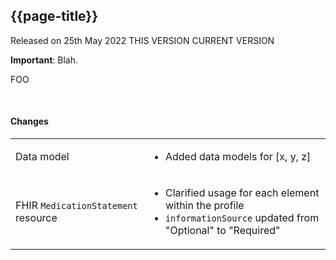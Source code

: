 ## {{page-title}}

<span class="nhsd-a-tag nhsd-a-tag--bg-light-blue">Released on 25th May 2022</span>
<span class="nhsd-a-tag nhsd-a-tag--bg-light-green">THIS VERSION</span>
<span class="nhsd-a-tag nhsd-a-tag--bg-light-red">CURRENT VERSION</span>

<div class="nhsd-a-box nhsd-a-box--bg-light-yellow nhsd-!t-margin-bottom-6 nhsd-t-body">
    <b>Important</b>: Blah.
</div>

FOO

<br />

#### Changes

<table data-responsive>
    <tbody>
        <!-- Data model -->
        <tr>
            <td class="nhsd-m-table__highlighted-items">Data model</td>
            <td>
                <ul>
                    <li>Added data models for [x, y, z]</li>
                </ul>
            </td>
        </tr>
        <!-- FHIR MedicationStatement resource -->
        <tr>
            <td class="nhsd-m-table__highlighted-items">FHIR <code>MedicationStatement</code> resource</td>
            <td>
                <ul>
                    <li>Clarified usage for each element within the profile</li>
                    <li><code>informationSource</code> updated from "Optional" to "Required"</li>
                </ul>
            </td>
        </tr>
    </tbody>
</table>
